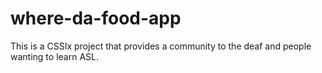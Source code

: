 # where-da-food-app
This is a CSSIx project that provides a community to the deaf and people wanting to learn ASL.
